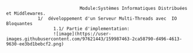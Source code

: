                                 Module:Systèmes Informatiques Distribuées et Middlewares.
                1/  développement d'un Serveur Multi-Threads avec  IO Bloquantes
                      1.1/ Partie d'implementation:
                      ![image](https://user-images.githubusercontent.com/97621443/159987463-2ca58790-d496-4613-9630-ee3bd1bebcf2.png)

                             
